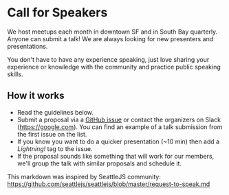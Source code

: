 # Call for Speakers

We host meetups each month in downtown SF and in South Bay quarterly. Anyone can submit a talk! We are always looking for new presenters and presentations.

You don't have to have any experience speaking, just love sharing your experience or knowledge with the community and practice public speaking skills.

## How it works

- Read the guidelines below.
- Submit a proposal via a [GitHub issue](https://github.com/JAMStackSF/JAMStackSF/issues/new) or contact the organizers on Slack (https://google.com). You can find an example of a talk submission from the first issue on the list.
- If you know you want to do a quicker presentation (~10 min) then add a _Lightning!_ tag to the issue.
- If the proposal sounds like something that will work for our members, we'll group the talk with similar proposals and schedule it.




This markdown was inspired by SeattleJS community: https://github.com/seattlejs/seattlejs/blob/master/request-to-speak.md
